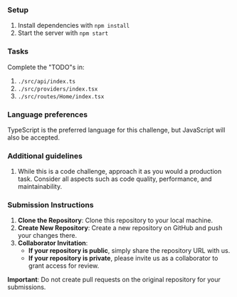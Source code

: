 ### Setup
1. Install dependencies with `npm install`
2. Start the server with `npm start`

### Tasks
Complete the "TODO"s in:

1. `./src/api/index.ts`
2. `./src/providers/index.tsx`
3. `./src/routes/Home/index.tsx`

### Language preferences
TypeScript is the preferred language for this challenge, but JavaScript will also be accepted.


### Additional guidelines
1. While this is a code challenge, approach it as you would a production task. Consider all aspects such as code quality, performance, and maintainability.

### Submission Instructions
1. **Clone the Repository**: Clone this repository to your local machine.
2. **Create New Repository**: Create a new repository on GitHub and push your changes there.
3. **Collaborator Invitation**:
   - **If your repository is public**, simply share the repository URL with us.
   - **If your repository is private**, please invite us as a collaborator to grant access for review.

**Important**: Do not create pull requests on the original repository for your submissions.
